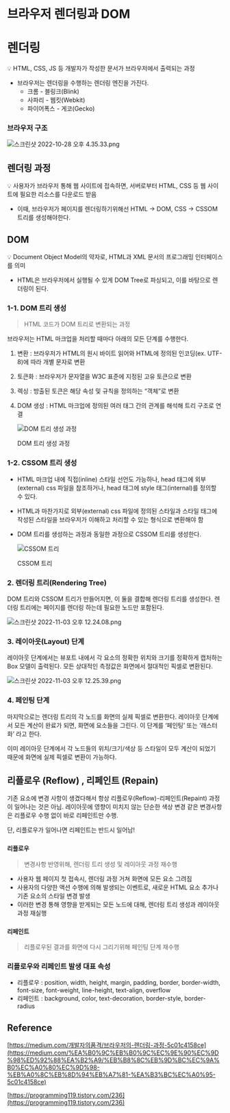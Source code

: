 # 브라우저 렌더링과 DOM

# 렌더링

<aside>
💡 HTML, CSS, JS 등 개발자가 작성한 문서가 브라우저에서 출력되는 과정

</aside>

- 브라우저는 렌더링을 수행하는 렌더링 엔진을 가진다.
    - 크롬 - 블링크(Blink)
    - 사파리 - 웹킷(Webkit)
    - 파이어폭스 - 게코(Gecko)

### 브라우저 구조

![스크린샷 2022-10-28 오후 4.35.33.png](https://s3-us-west-2.amazonaws.com/secure.notion-static.com/67472d7e-3546-442c-ad35-2ea9d7bba9b3/%E1%84%89%E1%85%B3%E1%84%8F%E1%85%B3%E1%84%85%E1%85%B5%E1%86%AB%E1%84%89%E1%85%A3%E1%86%BA_2022-10-28_%E1%84%8B%E1%85%A9%E1%84%92%E1%85%AE_4.35.33.png)

## 렌더링 과정

<aside>
💡 사용자가 브라우저 통해 웹 사이트에 접속하면, 서버로부터 HTML, CSS 등 웹 사이트에 필요한 리소스를 다운로드 받음

</aside>

- 이때, 브라우저가 페이지를 렌더링하기위해선 HTML → DOM, CSS → CSSOM 트리를 생성해야한다.

## DOM

<aside>
💡 Document Object Model의 약자로, HTML과 XML 문서의 프로그래밍 인터페이스를 의미

</aside>

- HTML은 브라우저에서 실행될 수 있게 DOM Tree로 파싱되고, 이를 바탕으로 렌더링이 된다.

### 1-1. DOM 트리 생성

> HTML 코드가 DOM 트리로 변환되는 과정
> 

브라우저는 HTML 마크업을 처리할 때마다 아래의 모든 단계를 수행한다.

1. 변환 : 브라우저가 HTML의 원시 바이트 읽어와 HTML에 정의된 인코딩(ex. UTF-8)에 따라 개별 문자로 변환
2. 토큰화 : 브라우저가 문자열을 W3C 표준에 지정된 고유 토큰으로 변환
3. 렉싱 : 방출된 토큰은 해당 속성 및 규칙을 정의하는  “객체”로 변환
4. DOM 생성 : HTML 마크업에 정의된 여러 태그 간의 관계를 해석해 트리 구조로 연결
    
    ![DOM 트리 생성 과정](https://s3-us-west-2.amazonaws.com/secure.notion-static.com/05f0f81f-28b3-45c7-b5c8-bc0ac477afd7/%E1%84%89%E1%85%B3%E1%84%8F%E1%85%B3%E1%84%85%E1%85%B5%E1%86%AB%E1%84%89%E1%85%A3%E1%86%BA_2022-11-03_%E1%84%8B%E1%85%A9%E1%84%92%E1%85%AE_12.21.34.png)
    
    DOM 트리 생성 과정
    

### 1-2. CSSOM 트리 생성

- HTML 마크업 내에 직접(inline) 스타일 선언도 가능하나, head 태그에 외부(external) css 파일을 참조하거나, head 태그에 style 태그(internal)를 정의할 수 있다.
- HTML과 마찬가지로 외부(external) css 파일에 정의된 스타일과 스타일 태그에 작성된 스타일을 브라우저가 이해하고 처리할 수 있는 형식으로 변환해야 함
- DOM 트리를 생성하는 과정과 동일한 과정으로 CSSOM 트리를 생성한다.
    
    ![CSSOM 트리](https://s3-us-west-2.amazonaws.com/secure.notion-static.com/90767344-25f8-4907-9f3e-2471445cdc58/%E1%84%89%E1%85%B3%E1%84%8F%E1%85%B3%E1%84%85%E1%85%B5%E1%86%AB%E1%84%89%E1%85%A3%E1%86%BA_2022-11-03_%E1%84%8B%E1%85%A9%E1%84%92%E1%85%AE_12.23.28.png)
    
    CSSOM 트리
    

### 2. 렌더링 트리(Rendering Tree)

DOM 트리와 CSSOM 트리가 만들어지면, 이 둘을 결합해 렌더링 트리를 생성한다. 렌더링 트리에는 페이지를 렌더링 하는데 필요한 노드만 포함된다.

![스크린샷 2022-11-03 오후 12.24.08.png](https://s3-us-west-2.amazonaws.com/secure.notion-static.com/e4dd526a-cce6-4822-afc5-1b6927c05b82/%E1%84%89%E1%85%B3%E1%84%8F%E1%85%B3%E1%84%85%E1%85%B5%E1%86%AB%E1%84%89%E1%85%A3%E1%86%BA_2022-11-03_%E1%84%8B%E1%85%A9%E1%84%92%E1%85%AE_12.24.08.png)

### 3. 레이아웃(Layout) 단계

레이아웃 단계에서는 뷰포트 내에서 각 요소의 정확한 위치와 크기를 정확하게 캡처하는 Box 모델이 출력된다. 모든 상대적인 측정값은 화면에서 절대적인 픽셀로 변환된다.

![스크린샷 2022-11-03 오후 12.25.39.png](https://s3-us-west-2.amazonaws.com/secure.notion-static.com/1f405354-cb00-4c7c-80b4-fe2824f198d8/%E1%84%89%E1%85%B3%E1%84%8F%E1%85%B3%E1%84%85%E1%85%B5%E1%86%AB%E1%84%89%E1%85%A3%E1%86%BA_2022-11-03_%E1%84%8B%E1%85%A9%E1%84%92%E1%85%AE_12.25.39.png)

### 4. 페인팅 단계

마지막으로는 렌더링 트리의 각 노드를 화면의 실제 픽셀로 변환한다. 레이아웃 단계에서 모든 계산이 완료가 되면, 화면에 요소들을 그린다. 이 단계를 ‘페인팅’ 또는 ‘래스터화’ 라고 한다.

이미 레이아웃 단계에서 각 노드들의 위치/크기/색상 등 스타일이 모두 계산이 되었기 때문에 화면에 실제 픽셀로 변환이 가능하다.

## 리플로우 (Reflow) , 리페인트 (Repain)

기존 요소에 변경 사항이 생겼다해서 항상 리플로우(Reflow)-리페인트(Repaint) 과정이 일어나는 것은 아님. 레이아웃에 영향이 미치지 않는 단순한 색상 변경 같은 변경사항은 리플로우 수행 없이 바로 리페인트만 수행. 

단, 리플로우가 일어나면 리페인트는 반드시 일어남!

### `리플로우`

> 변경사항 반영위해, 렌더링 트리 생성 및 레이아웃 과정 재수행
> 
- 사용자 웹 페이지 첫 접속시, 렌더링 과정 거쳐 화면에 모든 요소 그려짐
- 사용자의 다양한 액션 수행에 의해 발생되는 이벤트로, 새로운 HTML 요소 추가나 기존 요소의 스타일 변경 발생
- 이러한 변경 통해 영향을 받게되는 모든 노드에 대해, 렌더링 트리 생성과 레이아웃 과정 재실행

### `리페인트`

> 리플로우된 결과를 화면에 다시 그리기위해 페인팅 단계 재수행
> 

### 리플로우와 리페인트 발생 대표 속성

- 리플로우 : position, width, height, margin, padding, border, border-width, font-size, font-weight, line-height, text-align, overflow
- 리페인트 : background, color, text-decoration, border-style, border-radius

## Reference

[https://medium.com/개발자의품격/브라우저의-렌더링-과정-5c01c4158ce](https://medium.com/%EA%B0%9C%EB%B0%9C%EC%9E%90%EC%9D%98%ED%92%88%EA%B2%A9/%EB%B8%8C%EB%9D%BC%EC%9A%B0%EC%A0%80%EC%9D%98-%EB%A0%8C%EB%8D%94%EB%A7%81-%EA%B3%BC%EC%A0%95-5c01c4158ce)

[https://programming119.tistory.com/236](https://programming119.tistory.com/236)
